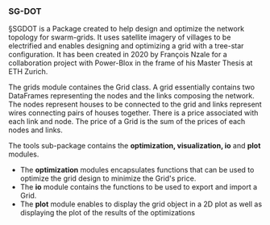 ### SG-DOT

§SGDOT is a Package created to help design and optimize the network
topology for swarm-grids. It uses satellite imagery of villages to be
electrified and enables designing and optimizing a grid with a tree-star
configuration. It has been created in 2020 by François Nzale for a
collaboration project with Power-Blox in the frame of his Master Thesis
at ETH Zurich.

The grids module containes the Grid class. A grid essentially contains two
DataFrames representing the nodes and the links composing the network.
The nodes represent houses to be connected to the grid and links represent
wires connecting pairs of houses together. There is a price associated with
each link and node. The price of a Grid is the sum of the prices of each
nodes and links.

The tools sub-package contains the **optimization, visualization, io** and **plot** modules.

- The **optimization** modules encapsulates functions that can be used to optimize the grid design to minimize the Grid's price.
- The **io** module contains the functions to be used to export and import a Grid.
- The **plot** module enables to display the grid object in a 2D plot as well as displaying the plot of the results of the optimizations
